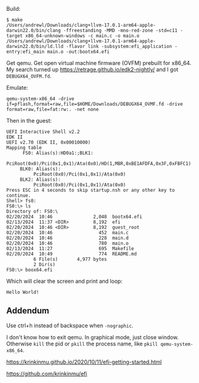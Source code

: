 Build:

```
$ make
/Users/andrewl/Downloads/clang+llvm-17.0.1-arm64-apple-darwin22.0/bin/clang -ffreestanding -MMD -mno-red-zone -std=c11 -target x86_64-unknown-windows -c main.c -o main.o
/Users/andrewl/Downloads/clang+llvm-17.0.1-arm64-apple-darwin22.0/bin/ld.lld -flavor link -subsystem:efi_application -entry:efi_main main.o -out:bootx64.efi
```

Get qemu. Get open virtual machine firmware (OVFM) prebuilt for x86_64. My search turned up https://retrage.github.io/edk2-nightly/ and I got `DEBUGX64_OVFM.fd`.

Emulate:

```
qemu-system-x86_64 -drive if=pflash,format=raw,file=$HOME/Downloads/DEBUGX64_OVMF.fd -drive format=raw,file=fat:rw:. -net none
```

Then in the guest:

```
UEFI Interactive Shell v2.2
EDK II
UEFI v2.70 (EDK II, 0x00010000)
Mapping table
      FS0: Alias(s):HD0a1:;BLK1:
          PciRoot(0x0)/Pci(0x1,0x1)/Ata(0x0)/HD(1,MBR,0xBE1AFDFA,0x3F,0xFBFC1)
     BLK0: Alias(s):
          PciRoot(0x0)/Pci(0x1,0x1)/Ata(0x0)
     BLK2: Alias(s):
          PciRoot(0x0)/Pci(0x1,0x1)/Ata(0x0)
Press ESC in 4 seconds to skip startup.nsh or any other key to continue.
Shell> fs0:
FS0:\> ls
Directory of: FS0:\
02/20/2024  10:46               2,048  bootx64.efi
02/13/2024  11:37 <DIR>         8,192  efi
02/20/2024  10:46 <DIR>         8,192  guest_root
02/20/2024  10:46                 452  main.c
02/20/2024  10:46                 228  main.d
02/20/2024  10:46                 780  main.o
02/13/2024  11:27                 695  Makefile
02/20/2024  10:49                 774  README.md
          6 File(s)       4,977 bytes
          2 Dir(s)
FS0:\> boox64.efi
```

Which will clear the screen and print and loop:

```
Hello World!
```

## Addendum

Use ctrl+h instead of backspace when `-nographic`.

I don't know how to exit qemu. In graphical mode, just close window. Otherwise `kill` the pid or `pkill` the process name, like `pkill qemu-system-x86_64`.

https://krinkinmu.github.io/2020/10/11/efi-getting-started.html

https://github.com/krinkinmu/efi
